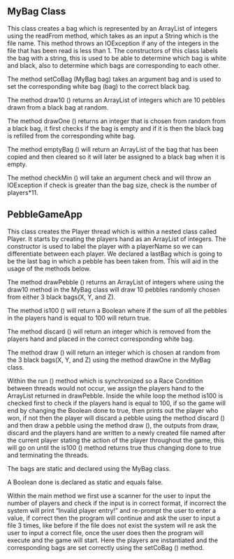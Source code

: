 ## MyBag Class
This class creates a bag which is represented by an ArrayList of integers using the readFrom method, which takes as an input a String which is the file name. This method throws an IOException if any of the integers in the file that has been read is less than 1.
The constructors of this class labels the bag with a string, this is used to be able to determine which bag is white and black, also to determine which bags are corresponding to each other.

The method setCoBag (MyBag bag) takes an argument bag and is used to set the corresponding white bag (bag) to the correct black bag.

The method draw10 () returns an ArrayList of integers which are 10 pebbles drawn from a black bag at random.

The method drawOne () returns an integer that is chosen from random from a black bag, it first checks if the bag is empty and if it is then the black bag is refilled from the corresponding white bag.

The method emptyBag () will return an ArrayList of the bag that has been copied and then cleared so it will later be assigned to a black bag when it is empty.

The method checkMin () will take an argument check and will throw an IOException if check is greater than the bag size, check is the number of players*11.
 
## PebbleGameApp
This class creates the Player thread which is within a nested class called Player. It starts by creating the players hand as an ArrayList of integers. The constructor is used to label the player with a playerName so we can differentiate between each player. 
We declared a lastBag which is going to be the last bag in which a pebble has been taken from. This will aid in the usage of the methods below. 

The method drawPebble () returns an ArrayList of integers where using the draw10 method in the MyBag class will draw 10 pebbles randomly chosen from either 3 black bags(X, Y, and Z).

The method is100 () will return a Boolean where if the sum of all the pebbles in the players hand is equal to 100 will return true.

The method discard () will return an integer which is removed from the players hand and placed in the correct corresponding white bag.

The method draw () will return an integer which is chosen at random from the 3 black bags(X, Y, and Z) using the method drawOne in the MyBag class. 

Within the run () method which is synchronized so a Race Condition between threads would not occur, we assign the players hand to the ArrayList returned in drawPebble. Inside the while loop the method is100 is checked first to check if the players hand is equal to 100, if so the game will end by changing the Boolean done to true, then prints out the player who won, if not then the player will discard a pebble using the method discard () and then draw a pebble using the method draw (),  the outputs from draw, discard and the players hand are written to a newly created file named after the current player stating the action of the player throughout the game, this will go on until the is100 () method returns true thus changing done to true and terminating the threads.

The bags are static and declared using the MyBag class.

A Boolean done is declared as static and equals false.

Within the main method we first use a scanner for the user to input the number of players and check if the input is in correct format, if incorrect the system will print “Invalid player entry!” and re-prompt the user to enter a value, if correct then the program will continue and ask the user to input a file 3 times, like before if the file does not exist the system will re ask the user to input a correct file, once the user does then the program will execute and the game will start. Here the players are instantiated and the corresponding bags are set correctly using the setCoBag () method.
